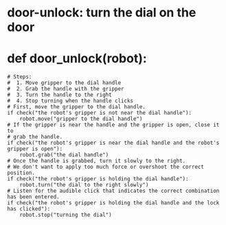 # door-unlock: turn the dial on the door
# def door_unlock(robot):
    # Steps:
    #  1. Move gripper to the dial handle
    #  2. Grab the handle with the gripper
    #  3. Turn the handle to the right
    #  4. Stop turning when the handle clicks
    # First, move the gripper to the dial handle.
    if check("the robot's gripper is not near the dial handle"):
        robot.move("gripper to the dial handle")
    # If the gripper is near the handle and the gripper is open, close it to
    # grab the handle.
    if check("the robot's gripper is near the dial handle and the robot's gripper is open"):
        robot.grab("the dial handle")
    # Once the handle is grabbed, turn it slowly to the right.
    # We don't want to apply too much force or overshoot the correct position.
    if check("the robot's gripper is holding the dial handle"):
        robot.turn("the dial to the right slowly")
    # Listen for the audible click that indicates the correct combination has been entered.
    if check("the robot's gripper is holding the dial handle and the lock has clicked"):
        robot.stop("turning the dial")